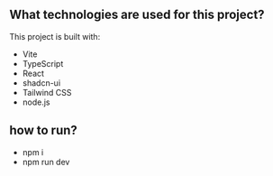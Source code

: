 

## What technologies are used for this project?

This project is built with:

- Vite
- TypeScript
- React
- shadcn-ui
- Tailwind CSS
- node.js

## how to run?
- npm i
- npm run dev

